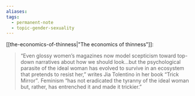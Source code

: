 ```yaml
---
aliases: 
tags:
  - permanent-note
  - topic-gender-sexuality
---
```

[[the-economics-of-thinness|"The economics of thinness"]]:

>“Even glossy women’s magazines now model scepticism toward top-down narratives about how we should look…but the psychological parasite of the ideal woman has evolved to survive in an ecosystem that pretends to resist her,” writes Jia Tolentino in her book “Trick Mirror”_._ Feminism “has not eradicated the tyranny of the ideal woman but, rather, has entrenched it and made it trickier.”

